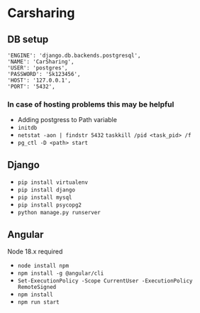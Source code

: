 # Carsharing

## DB setup
    'ENGINE': 'django.db.backends.postgresql',
    'NAME': 'CarSharing',
    'USER': 'postgres',
    'PASSWORD': 'Sk123456',
    'HOST': '127.0.0.1',
    'PORT': '5432',

### In case of hosting problems this may be helpful
- Adding postgress to Path variable
- `initdb`
- `netstat -aon | findstr 5432`
    `taskkill /pid <task_pid> /f`
- `pg_ctl -D <path> start`
## Django
- `pip install virtualenv`
- `pip install django`
- `pip install mysql`
- `pip install psycopg2`
- `python manage.py runserver`

## Angular
Node 18.x required 
- `node install npm`
- `npm install -g @angular/cli`
- `Set-ExecutionPolicy -Scope CurrentUser -ExecutionPolicy RemoteSigned `
- `npm install`
- `npm run start`